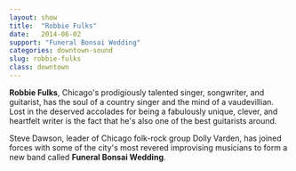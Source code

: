 ```yaml
---
layout: show
title:  "Robbie Fulks"
date:   2014-06-02
support: "Funeral Bonsai Wedding"
categories: downtown-sound
slug: robbie-fulks
class: downtown
---
```


**Robbie Fulks**, Chicago's prodigiously talented singer, songwriter, and guitarist, has the soul of a country singer and the mind of a vaudevillian. Lost in the deserved accolades for being a fabulously unique, clever, and heartfelt writer is the fact that he's also one of the best guitarists around.

Steve Dawson, leader of Chicago folk-rock group Dolly Varden, has joined forces with some of the city's most revered improvising musicians to form a new band called **Funeral Bonsai Wedding**.
